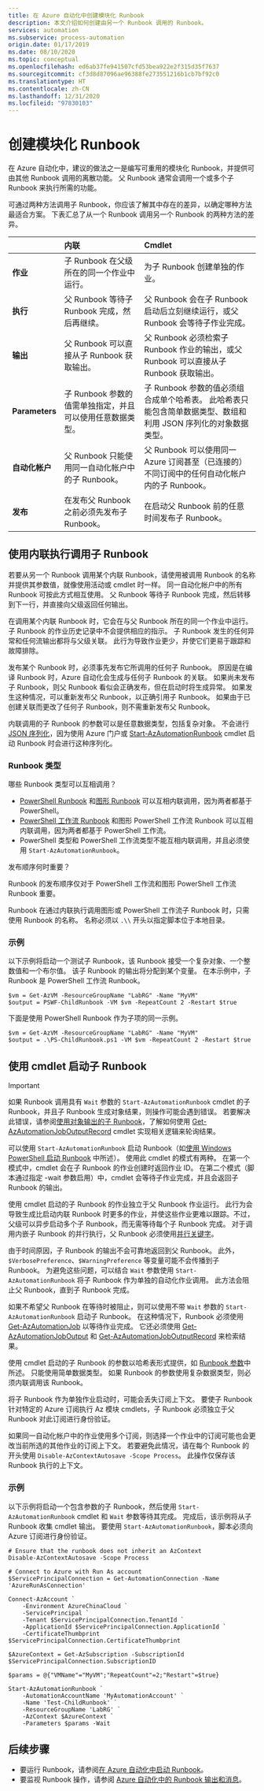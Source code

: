 ```yaml
---
title: 在 Azure 自动化中创建模块化 Runbook
description: 本文介绍如何创建由另一个 Runbook 调用的 Runbook。
services: automation
ms.subservice: process-automation
origin.date: 01/17/2019
ms.date: 08/10/2020
ms.topic: conceptual
ms.openlocfilehash: ed6ab37fe941507cfd53bea922e2f315d35f7637
ms.sourcegitcommit: cf3d8d87096ae96388fe273551216b1cb7bf92c0
ms.translationtype: HT
ms.contentlocale: zh-CN
ms.lasthandoff: 12/31/2020
ms.locfileid: "97830103"
---
```

# <a name="create-modular-runbooks"></a>创建模块化 Runbook

在 Azure 自动化中，建议的做法之一是编写可重用的模块化 Runbook，并提供可由其他 Runbook 调用的离散功能。 父 Runbook 通常会调用一个或多个子 Runbook 来执行所需的功能。 

可通过两种方法调用子 Runbook，你应该了解其中存在的差异，以确定哪种方法最适合方案。 下表汇总了从一个 Runbook 调用另一个 Runbook 的两种方法的差异。

|  | 内联 | Cmdlet |
|:--- |:--- |:--- |
| **作业** |子 Runbook 在父级所在的同一个作业中运行。 |为子 Runbook 创建单独的作业。 |
| **执行** |父 Runbook 等待子 Runbook 完成，然后再继续。 |父 Runbook 会在子 Runbook 启动后立刻继续运行，或父 Runbook 会等待子作业完成。 |
| **输出** |父 Runbook 可以直接从子 Runbook 获取输出。 |父 Runbook 必须检索子 Runbook 作业的输出，或父 Runbook 可以直接从子 Runbook 获取输出。 |
| **Parameters** |子 Runbook 参数的值需单独指定，并且可以使用任意数据类型。 |子 Runbook 参数的值必须组合成单个哈希表。 此哈希表只能包含简单数据类型、数组和利用 JSON 序列化的对象数据类型。 |
| **自动化帐户** |父 Runbook 只能使用同一自动化帐户中的子 Runbook。 |父 Runbook 可以使用同一 Azure 订阅甚至（已连接的）不同订阅中的任何自动化帐户内的子 Runbook。 |
| **发布** |在发布父 Runbook 之前必须先发布子 Runbook。 |在启动父 Runbook 前的任意时间发布子 Runbook。 |

## <a name="invoke-a-child-runbook-using-inline-execution"></a>使用内联执行调用子 Runbook

若要从另一个 Runbook 调用某个内联 Runbook，请使用被调用 Runbook 的名称并提供其参数值，就像使用活动或 cmdlet 时一样。 同一自动化帐户中的所有 Runbook 可按此方式相互使用。 父 Runbook 等待子 Runbook 完成，然后转移到下一行，并直接向父级返回任何输出。

在调用某个内联 Runbook 时，它会在与父 Runbook 所在的同一个作业中运行。 子 Runbook 的作业历史记录中不会提供相应的指示。 子 Runbook 发生的任何异常和任何流输出都将与父级关联。 此行为导致作业更少，并使它们更易于跟踪和故障排除。

发布某个 Runbook 时，必须事先发布它所调用的任何子 Runbook。 原因是在编译 Runbook 时，Azure 自动化会生成与任何子 Runbook 的关联。 如果尚未发布子 Runbook，则父 Runbook 看似会正确发布，但在启动时将生成异常。 如果发生这种情况，可以重新发布父 Runbook，以正确引用子 Runbook。 如果由于已创建关联而更改了任何子 Runbook，则不需重新发布父 Runbook。

内联调用的子 Runbook 的参数可以是任意数据类型，包括复杂对象。 不会进行 [JSON 序列化](start-runbooks.md#work-with-runbook-parameters)，因为使用 Azure 门户或 [Start-AzAutomationRunbook](https://docs.microsoft.com/powershell/module/Az.Automation/Start-AzAutomationRunbook) cmdlet 启动 Runbook 时会进行这种序列化。

### <a name="runbook-types"></a>Runbook 类型

哪些 Runbook 类型可以互相调用？

* [PowerShell Runbook](automation-runbook-types.md#powershell-runbooks) 和[图形 Runbook](automation-runbook-types.md#graphical-runbooks) 可以互相内联调用，因为两者都基于 PowerShell。
* [PowerShell 工作流 Runbook](automation-runbook-types.md#powershell-workflow-runbooks) 和图形 PowerShell 工作流 Runbook 可以互相内联调用，因为两者都基于 PowerShell 工作流。
* PowerShell 类型和 PowerShell 工作流类型不能互相内联调用，并且必须使用 `Start-AzAutomationRunbook`。

发布顺序何时重要？

Runbook 的发布顺序仅对于 PowerShell 工作流和图形 PowerShell 工作流 Runbook 重要。

Runbook 在通过内联执行调用图形或 PowerShell 工作流子 Runbook 时，只需使用 Runbook 的名称。 名称必须以 `.\\` 开头以指定脚本位于本地目录。

### <a name="example"></a>示例

以下示例将启动一个测试子 Runbook，该 Runbook 接受一个复杂对象、一个整数值和一个布尔值。 该子 Runbook 的输出将分配到某个变量。 在本示例中，子 Runbook 是 PowerShell 工作流 Runbook。

```azurepowershell
$vm = Get-AzVM -ResourceGroupName "LabRG" -Name "MyVM"
$output = PSWF-ChildRunbook -VM $vm -RepeatCount 2 -Restart $true
```

下面是使用 PowerShell Runbook 作为子项的同一示例。

```azurepowershell
$vm = Get-AzVM -ResourceGroupName "LabRG" -Name "MyVM"
$output = .\PS-ChildRunbook.ps1 -VM $vm -RepeatCount 2 -Restart $true
```

## <a name="start-a-child-runbook-using-a-cmdlet"></a>使用 cmdlet 启动子 Runbook

> [!IMPORTANT]
> 如果 Runbook 调用具有 `Wait` 参数的 `Start-AzAutomationRunbook` cmdlet 的子 Runbook，并且子 Runbook 生成对象结果，则操作可能会遇到错误。 若要解决此错误，请参阅[使用对象输出的子 Runbook](troubleshoot/runbooks.md#child-runbook-object)，了解如何使用 [Get-AzAutomationJobOutputRecord](https://docs.microsoft.com/powershell/module/az.automation/get-azautomationjoboutputrecord) cmdlet 实现相关逻辑来轮询结果。

可以使用 `Start-AzAutomationRunbook` 启动 Runbook（如[使用 Windows PowerShell 启动 Runbook](start-runbooks.md#start-a-runbook-with-powershell) 中所述）。 使用此 cmdlet 的模式有两种。 在第一个模式中，cmdlet 会在子 Runbook 的作业创建时返回作业 ID。 在第二个模式（脚本通过指定 -wait 参数启用）中，cmdlet 会等待子作业完成，并且会返回子 Runbook 的输出。

使用 cmdlet 启动的子 Runbook 的作业独立于父 Runbook 作业运行。 此行为会导致生成比启动内联 Runbook 时更多的作业，并使这些作业更难以跟踪。不过，父级可以异步启动多个子 Runbook，而无需等待每个子 Runbook 完成。 对于调用内嵌子 Runbook 的并行执行，父 Runbook 必须使用[并行关键字](automation-powershell-workflow.md#use-parallel-processing)。

由于时间原因，子 Runbook 的输出不会可靠地返回到父 Runbook。 此外，`$VerbosePreference`、`$WarningPreference` 等变量可能不会传播到子 Runbook。 为避免这些问题，可以结合 `Wait` 参数使用 `Start-AzAutomationRunbook` 将子 Runbook 作为单独的自动化作业调用。 此方法会阻止父 Runbook，直到子 Runbook 完成。

如果不希望父 Runbook 在等待时被阻止，则可以使用不带 `Wait` 参数的 `Start-AzAutomationRunbook` 启动子 Runbook。 在这种情况下，Runbook 必须使用 [Get-AzAutomationJob](https://docs.microsoft.com/powershell/module/az.automation/get-azautomationjob) 以等待作业完成。 它还必须使用 [Get-AzAutomationJobOutput](https://docs.microsoft.com/powershell/module/az.automation/get-azautomationjoboutput) 和 [Get-AzAutomationJobOutputRecord](https://docs.microsoft.com/powershell/module/az.automation/get-azautomationjoboutputrecord) 来检索结果。

使用 cmdlet 启动的子 Runbook 的参数以哈希表形式提供，如 [Runbook 参数](start-runbooks.md#work-with-runbook-parameters)中所述。 只能使用简单数据类型。 如果 Runbook 的参数使用复杂数据类型，则必须内联调用该 Runbook。

将子 Runbook 作为单独作业启动时，可能会丢失订阅上下文。 要使子 Runbook 针对特定的 Azure 订阅执行 Az 模块 cmdlets，子 Runbook 必须独立于父 Runbook 对此订阅进行身份验证。

如果同一自动化帐户中的作业使用多个订阅，则选择一个作业中的订阅可能也会更改当前所选的其他作业的订阅上下文。 若要避免此情况，请在每个 Runbook 的开头使用 `Disable-AzContextAutosave -Scope Process`。 此操作仅保存该 Runbook 执行的上下文。

### <a name="example"></a>示例

以下示例将启动一个包含参数的子 Runbook，然后使用 `Start-AzAutomationRunbook` cmdlet 和 `Wait` 参数等待其完成。 完成后，该示例将从子 Runbook 收集 cmdlet 输出。 要使用 `Start-AzAutomationRunbook`，脚本必须向 Azure 订阅进行身份验证。

```azurepowershell
# Ensure that the runbook does not inherit an AzContext
Disable-AzContextAutosave -Scope Process

# Connect to Azure with Run As account
$ServicePrincipalConnection = Get-AutomationConnection -Name 'AzureRunAsConnection'

Connect-AzAccount `
    -Environment AzureChinaCloud `
    -ServicePrincipal `
    -Tenant $ServicePrincipalConnection.TenantId `
    -ApplicationId $ServicePrincipalConnection.ApplicationId `
    -CertificateThumbprint $ServicePrincipalConnection.CertificateThumbprint

$AzureContext = Get-AzSubscription -SubscriptionId $ServicePrincipalConnection.SubscriptionID

$params = @{"VMName"="MyVM";"RepeatCount"=2;"Restart"=$true}

Start-AzAutomationRunbook `
    -AutomationAccountName 'MyAutomationAccount' `
    -Name 'Test-ChildRunbook' `
    -ResourceGroupName 'LabRG' `
    -AzContext $AzureContext `
    -Parameters $params -Wait
```

## <a name="next-steps"></a>后续步骤

* 要运行 Runbook，请参阅[在 Azure 自动化中启动 Runbook](start-runbooks.md)。
* 要监视 Runbook 操作，请参阅 [Azure 自动化中的 Runbook 输出和消息](automation-runbook-output-and-messages.md)。